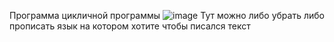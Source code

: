 Программа цикличной программы 
![image](https://github.com/alexzabav880/ConsoleApplication5/assets/51259587/7ba28fb9-4187-422c-aaea-a4337b002e69)
Тут можно либо убрать либо прописать язык на котором хотите чтобы писался текст

